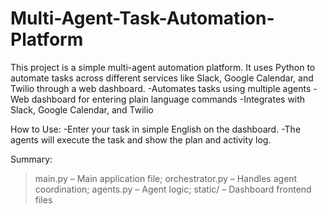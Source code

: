 # Multi-Agent-Task-Automation-Platform
This project is a simple multi-agent automation platform. It uses Python to automate tasks across different services like Slack, Google Calendar, and Twilio through a web dashboard.
    -Automates tasks using multiple agents
    -Web dashboard for entering plain language commands
    -Integrates with Slack, Google Calendar, and Twilio

How to Use:
-Enter your task in simple English on the dashboard.
-The agents will execute the task and show the plan and activity log.

Summary:
>main.py – Main application file;
>orchestrator.py – Handles agent coordination;
>agents.py – Agent logic;
>static/ – Dashboard frontend files
